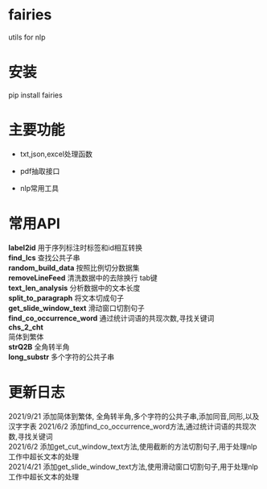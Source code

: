 # fairies  
utils for nlp

# 安装
pip install fairies

# 主要功能
* txt,json,excel处理函数
- pdf抽取接口
* nlp常用工具

# 常用API

**label2id**
用于序列标注时标签和id相互转换  
**find_lcs**
查找公共子串  
**random_build_data**
按照比例切分数据集  
**removeLineFeed**
清洗数据中的去除换行 tab键  
**text_len_analysis**
分析数据中的文本长度  
**split_to_paragraph**
将文本切成句子  
**get_slide_window_text**
滑动窗口切割句子  
**find_co_occurrence_word**
通过统计词语的共现次数,寻找关键词  
**chs_2_cht**  
简体到繁体  
**strQ2B**
全角转半角  
**long_substr**
多个字符的公共子串  

# 更新日志

2021/9/21 添加简体到繁体, 全角转半角,多个字符的公共子串,添加同音,同形,以及汉字字表
2021/6/2 添加find_co_occurrence_word方法,通过统计词语的共现次数,寻找关键词  
2021/6/2 添加get_cut_window_text方法,使用截断的方法切割句子,用于处理nlp工作中超长文本的处理  
2021/4/21 添加get_slide_window_text方法,使用滑动窗口切割句子,用于处理nlp工作中超长文本的处理    


